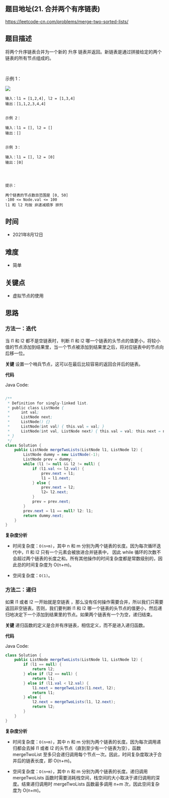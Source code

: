 
## 题目地址(21. 合并两个有序链表)

https://leetcode-cn.com/problems/merge-two-sorted-lists/

## 题目描述

将两个升序链表合并为一个新的 升序 链表并返回。新链表是通过拼接给定的两个链表的所有节点组成的。 

 

示例 1：

![](https://assets.leetcode.com/uploads/2020/10/03/merge_ex1.jpg)
```
输入：l1 = [1,2,4], l2 = [1,3,4]
输出：[1,1,2,3,4,4]


示例 2：

输入：l1 = [], l2 = []
输出：[]


示例 3：

输入：l1 = [], l2 = [0]
输出：[0]


 

提示：

两个链表的节点数目范围是 [0, 50]
-100 <= Node.val <= 100
l1 和 l2 均按 非递减顺序 排列
```

## 时间

- 2021年8月12日

## 难度

- 简单

## 关键点

-  虚拟节点的使用

## 思路
### 方法一：迭代
当 l1 和 l2 都不是空链表时，判断 l1 和 l2 哪一个链表的头节点的值更小，将较小值的节点添加到结果里，当一个节点被添加到结果里之后，将对应链表中的节点向后移一位。

**关键** 设置一个哨兵节点，这可以在最后比较容易的返回合并后的链表。

**代码**

Java Code:

```java

/**
 * Definition for singly-linked list.
 * public class ListNode {
 *     int val;
 *     ListNode next;
 *     ListNode() {}
 *     ListNode(int val) { this.val = val; }
 *     ListNode(int val, ListNode next) { this.val = val; this.next = next; }
 * }
 */
class Solution {
    public ListNode mergeTwoLists(ListNode l1, ListNode l2) {
        ListNode dummy = new ListNode(-1);
        ListNode prev = dummy;
        while (l1 != null && l2 != null) {
            if (l1.val <= l2.val) {
                prev.next = l1;
                l1 = l1.next;
            } else {
                prev.next = l2;
                l2= l2.next;
            }
            prev = prev.next;
        }
        prev.next = l1 == null? l2: l1;
        return dummy.next;
    }
}

```

**复杂度分析**

- 时间复杂度：`O(n+m)`，其中 n 和 m 分别为两个链表的长度。因为每次循环迭代中，l1 和 l2 只有一个元素会被放进合并链表中， 因此 while 循环的次数不会超过两个链表的长度之和。所有其他操作的时间复杂度都是常数级别的，因此总的时间复杂度为 O(n+m)。

- 空间复杂度：`O(1)`。

### 方法二：递归
如果 l1 或者 l2 一开始就是空链表 ，那么没有任何操作需要合并，所以我们只需要返回非空链表。否则，我们要判断 l1 和 l2 哪一个链表的头节点的值更小，然后递归地决定下一个添加到结果里的节点。如果两个链表有一个为空，递归结束。

**关键** 递归函数的定义是合并有序链表，相信定义，而不是进入递归函数。

**代码**

Java Code:

```java
class Solution {
    public ListNode mergeTwoLists(ListNode l1, ListNode l2) {
        if (l1 == null) {
            return l2;
        } else if (l2 == null) {
            return l1;
        } else if (l1.val < l2.val) {
            l1.next = mergeTwoLists(l1.next, l2);
            return l1;
        } else {
            l2.next = mergeTwoLists(l1, l2.next);
            return l2;
        }
    }
}

```

**复杂度分析**

- 时间复杂度：`O(n+m)`，其中 n 和 m 分别为两个链表的长度。因为每次调用递归都会去掉 l1 或者 l2 的头节点（直到至少有一个链表为空），函数 mergeTwoList 至多只会递归调用每个节点一次。因此，时间复杂度取决于合并后的链表长度，即 O(n+m)。

- 空间复杂度：`O(n+m)`，其中 n 和 m 分别为两个链表的长度。递归调用 mergeTwoLists 函数时需要消耗栈空间，栈空间的大小取决于递归调用的深度。结束递归调用时 mergeTwoLists 函数最多调用 n+m 次，因此空间复杂度为 O(n+m)。

